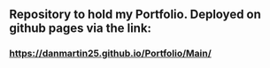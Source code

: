 ## Repository to hold my Portfolio. Deployed on github pages via the link:

### https://danmartin25.github.io/Portfolio/Main/
